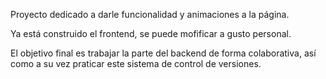 Proyecto dedicado a darle funcionalidad y animaciones a la página.

Ya está construido el frontend, se puede mofificar  a gusto personal.

El objetivo final es trabajar la parte del backend de forma colaborativa, así como a su vez praticar
este sistema de control de versiones.
